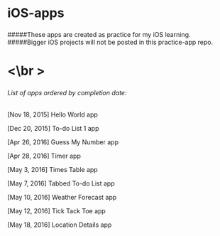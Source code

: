 # iOS-apps
### 
#####These apps are created as practice for my iOS learning.
#####Bigger iOS projects will not be posted in this practice-app repo.
   
# <\br >     
#####    
###### List of apps ordered by completion date:

[Nov 18, 2015] Hello World app 

[Dec 20, 2015] To-do List 1 app

[Apr 26, 2016] Guess My Number app

[Apr 28, 2016] Timer app

[May  3, 2016] Times Table app

[May  7, 2016] Tabbed To-do List app

[May 10, 2016] Weather Forecast app

[May 12, 2016] Tick Tack Toe app

[May 18, 2016] Location Details app

